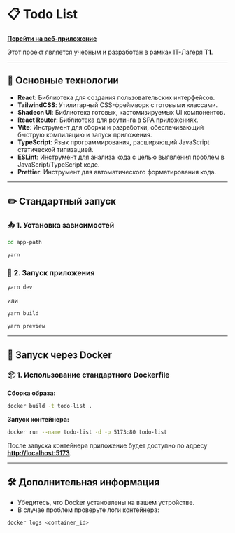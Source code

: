 # 📋 Todo List

**[Перейти на веб-приложение](https://to-do-list-v1s-projects.vercel.app/)**

Этот проект является учебным и разработан в рамках IT-Лагеря **T1**.

---

## 🚀 **Основные технологии**

- **React**: Библиотека для создания пользовательских интерфейсов.
- **TailwindCSS**: Утилитарный CSS-фреймворк с готовыми классами.
- **Shadecn UI**: Библиотека готовых, кастомизируемых UI компонентов.
- **React Router**: Библиотека для роутинга в SPA приложениях.
- **Vite**: Инструмент для сборки и разработки, обеспечивающий быструю компиляцию и запуск приложения.
- **TypeScript**: Язык программирования, расширяющий JavaScript статической типизацией.
- **ESLint**: Инструмент для анализа кода с целью выявления проблем в JavaScript/TypeScript коде.
- **Prettier**: Инструмент для автоматического форматирования кода.

---

## ✏️ **Стандартный запуск**

### 📥 **1. Установка зависимостей**

```bash
cd app-path
```

```bash
yarn
```

### 🎊 **2. Запуск приложения**

```bash
yarn dev
```

или

```bash
yarn build
```

```bash
yarn preview
```

---

## 🐳 **Запуск через Docker**

### 📦 **1. Использование стандартного Dockerfile**

**Сборка образа:**

```bash
docker build -t todo-list .
```

**Запуск контейнера:**

```bash
docker run --name todo-list -d -p 5173:80 todo-list
```

После запуска контейнера приложение будет доступно по адресу **[http://localhost:5173](http://localhost:5173)**.

---

## 🛠️ **Дополнительная информация**

- Убедитесь, что Docker установлены на вашем устройстве.
- В случае проблем проверьте логи контейнера:

```bash
docker logs <container_id>
```
